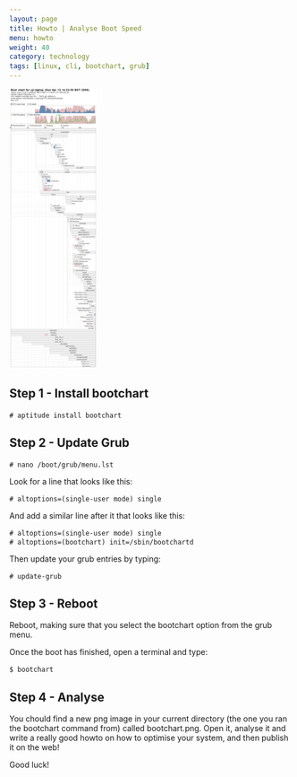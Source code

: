 ```yaml
---
layout: page
title: Howto | Analyse Boot Speed
menu: howto
weight: 40
category: technology
tags: [linux, cli, bootchart, grub]
---
```


<a href="/assets/bootchart.png"><img src="/assets/bootchart_500.png" class="image-right" alt="Boot Chart"></a>

## Step 1 - Install bootchart

    # aptitude install bootchart

## Step 2 - Update Grub

    # nano /boot/grub/menu.lst

Look for a line that looks like this:

    # altoptions=(single-user mode) single

And add a similar line after it that looks like this:

    # altoptions=(single-user mode) single
    # altoptions=(bootchart) init=/sbin/bootchartd

Then update your grub entries by typing:

    # update-grub

## Step 3 - Reboot

Reboot, making sure that you select the bootchart option from the grub menu.

Once the boot has finished, open a terminal and type:

    $ bootchart

## Step 4 - Analyse

You chould find a new png image in your current directory (the one you ran the bootchart command from) called bootchart.png.  Open it, analyse it and write a really good howto on how to optimise your system, and then publish it on the web!

Good luck!

